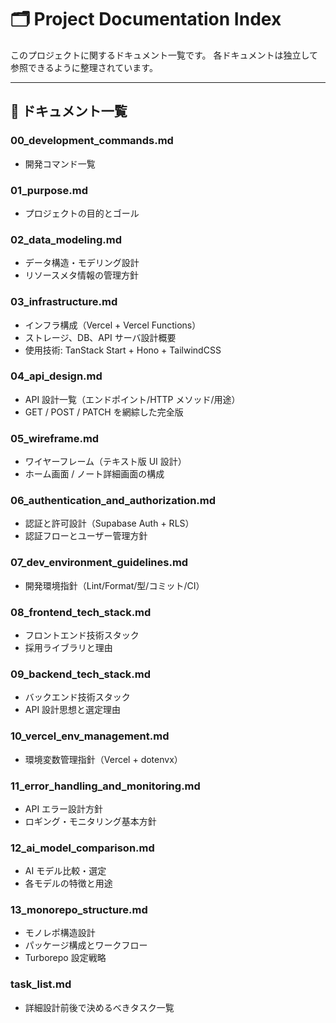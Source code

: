 # 🗂️ Project Documentation Index

このプロジェクトに関するドキュメント一覧です。
各ドキュメントは独立して参照できるように整理されています。

---

## 📄 ドキュメント一覧

### 00_development_commands.md

- 開発コマンド一覧

### 01_purpose.md

- プロジェクトの目的とゴール

### 02_data_modeling.md

- データ構造・モデリング設計
- リソースメタ情報の管理方針

### 03_infrastructure.md

- インフラ構成（Vercel + Vercel Functions）
- ストレージ、DB、API サーバ設計概要
- 使用技術: TanStack Start + Hono + TailwindCSS

### 04_api_design.md

- API 設計一覧（エンドポイント/HTTP メソッド/用途）
- GET / POST / PATCH を網綜した完全版

### 05_wireframe.md

- ワイヤーフレーム（テキスト版 UI 設計）
- ホーム画面 / ノート詳細画面の構成

### 06_authentication_and_authorization.md

- 認証と許可設計（Supabase Auth + RLS）
- 認証フローとユーザー管理方針

### 07_dev_environment_guidelines.md

- 開発環境指針（Lint/Format/型/コミット/CI）

### 08_frontend_tech_stack.md

- フロントエンド技術スタック
- 採用ライブラリと理由

### 09_backend_tech_stack.md

- バックエンド技術スタック
- API 設計思想と選定理由

### 10_vercel_env_management.md

- 環境変数管理指針（Vercel + dotenvx）

### 11_error_handling_and_monitoring.md

- API エラー設計方針
- ロギング・モニタリング基本方針

### 12_ai_model_comparison.md

- AI モデル比較・選定
- 各モデルの特徴と用途

### 13_monorepo_structure.md

- モノレポ構造設計
- パッケージ構成とワークフロー
- Turborepo 設定戦略

### task_list.md

- 詳細設計前後で決めるべきタスク一覧
